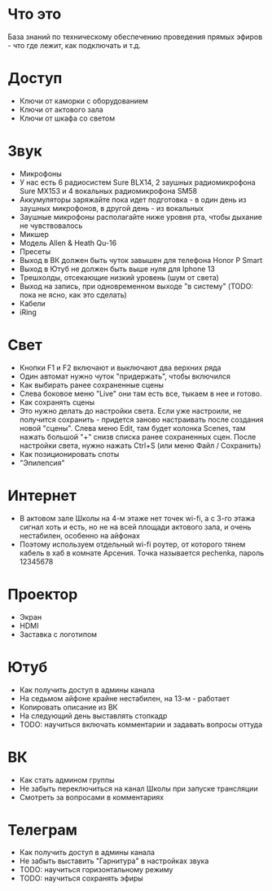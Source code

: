 # Что это
База знаний по техническому обеспечению проведения прямых эфиров - что где лежит, как подключать и т.д.

# Доступ
* Ключи от каморки с оборудованием
* Ключи от актового зала
* Ключи от шкафа со светом

# Звук
* Микрофоны
 * У нас есть 6 радиосистем Sure BLX14, 2 заушных радиомикрофона Sure MX153 и 4 вокальных радиомикрофона SM58
 * Аккумуляторы заряжайте пока идет подготовка - в один день из заушных микрофонов, в другой день - из вокальных
 * Заушные микрофоны располагайте ниже уровня рта, чтобы дыхание не чувствовалось
* Микшер
 * Модель Allen & Heath Qu-16 
 * Пресеты
 * Выход в ВК должен быть чуток завышен для телефона Honor P Smart
 * Выход в Ютуб не должен быть выше нуля для Iphone 13
 * Трешхолды, отсекающие низкий уровень (шум от света)
 * Выход на запись, при одновременном выходе "в систему" (TODO: пока не ясно, как это сделать)
* Кабели
 * iRing
  
# Свет
* Кнопки F1 и F2 включают и выключают два верхних ряда
* Один автомат нужно чуток "придержать", чтобы включился
* Как выбирать ранее сохраненные сцены
 * Слева боковое меню "Live" они там есть все, тыкаем в нее и готово.
* Как сохранять сцены
 * Это нужно делать до настройки света. Если уже настроили, не получится сохранить - придется заново настраивать после создания новой "сцены". Слева меню Edit, там будет колонка Scenes, там нажать большой "+" снизв списка ранее сохраненных сцен. После настройки света, нужно нажать Ctrl+S (или меню Файл / Сохранить)
* Как позиционировать споты
* "Эпилепсия"

# Интернет
* В актовом зале Школы на 4-м этаже нет точек wi-fi, а с 3-го этажа сигнал хоть и есть, но не на всей площади актового зала, и очень нестабилен, особенно на айфонах
* Поэтому используем отдельный wi-fi роутер, от которого тянем кабель в хаб в комнате Арсения. Точка называется pechenka, пароль 12345678

# Проектор
* Экран
* HDMI
* Заставка с логотипом

# Ютуб
* Как получить доступ в админы канала
* На седьмом айфоне крайне нестабилен, на 13-м - работает
* Копировать описание из ВК
* На следующий день выставлять стопкадр
* TODO: научиться включать комментарии и задавать вопросы оттуда

# ВК
* Как стать админом группы
* Не забыть переключиться на канал Школы при запуске трансляции
* Смотреть за вопросами в комментариях

# Телеграм
* Как получить доступ в админы канала
* Не забыть выставить "Гарнитура" в настройках звука
* TODO: научиться горизонтальному режиму
* TODO: научиться сохранять эфиры
